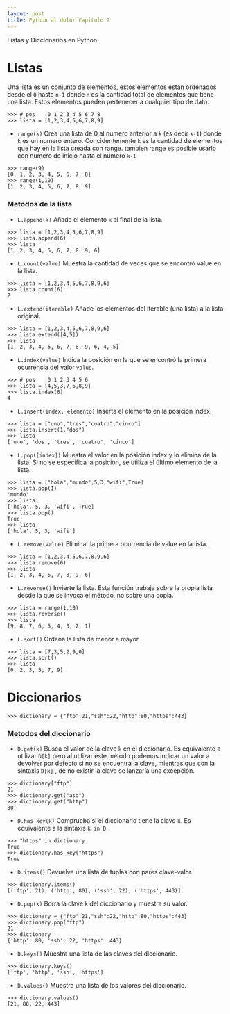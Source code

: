 ```yaml
---
layout: post
title: Python al dolor Capitulo 2
---
```


Listas y Diccionarios en Python.

# Listas
Una lista es un conjunto de elementos, estos elementos estan ordenados desde el `0` hasta `n-1` donde `n` es la cantidad total de elementos que tiene una lista. Estos elementos pueden pertenecer a cualquier tipo de dato.

```
>>> # pos    0 1 2 3 4 5 6 7 8
>>> lista = [1,2,3,4,5,6,7,8,9]

```

* `range(k)`
Crea una lista de 0 al numero anterior a `k` (es decir `k-1`) donde `k` es un numero entero. Concidentemente `k` es la cantidad de elementos que hay en la lista creada con range. tambien range es posible usarlo con numero de inicio hasta el numero `k-1`
```
>>> range(9)
[0, 1, 2, 3, 4, 5, 6, 7, 8]
>>> range(1,10)
[1, 2, 3, 4, 5, 6, 7, 8, 9]
```

### Metodos de la lista

* `L.append(k)`
Añade el elemento `k` al final de la lista.
```
>>> lista = [1,2,3,4,5,6,7,8,9]
>>> lista.append(6)
>>> lista
[1, 2, 3, 4, 5, 6, 7, 8, 9, 6]
```

* `L.count(value)`
Muestra la cantidad de veces que se encontró value en la lista.
```
>>> lista = [1,2,3,4,5,6,7,8,9,6]
>>> lista.count(6)
2
```

* `L.extend(iterable)`
Añade los elementos del iterable (una lista) a la lista original.
```
>>> lista = [1,2,3,4,5,6,7,8,9,6]
>>> lista.extend([4,5])
>>> lista
[1, 2, 3, 4, 5, 6, 7, 8, 9, 6, 4, 5]
```

* `L.index(value)`
Indica la posición en la que se encontró la primera ocurrencia del valor `value`.
```
>>> # pos    0 1 2 3 4 5 6
>>> lista = [4,5,3,7,6,8,9]
>>> lista.index(6)
4
```

* `L.insert(index, elemento)`
Inserta el elemento en la posición index.
```
>>> lista = ["uno","tres","cuatro","cinco"]
>>> lista.insert(1,"dos")
>>> lista
['uno', 'dos', 'tres', 'cuatro', 'cinco']
```

* `L.pop([index])`
Muestra el valor en la posición index y lo elimina de la lista. Si no se especifica la posición, se utiliza el último elemento de la lista.
```
>>> lista = ["hola","mundo",5,3,"wifi",True]
>>> lista.pop(1)
'mundo'
>>> lista
['hola', 5, 3, 'wifi', True]
>>> lista.pop()
True
>>> lista
['hola', 5, 3, 'wifi']
```

* `L.remove(value)`
Eliminar la primera ocurrencia de value en la lista.
```
>>> lista = [1,2,3,4,5,6,7,8,9,6]
>>> lista.remove(6)
>>> lista
[1, 2, 3, 4, 5, 7, 8, 9, 6]

```

* `L.reverse()`
Invierte la lista. Esta función trabaja sobre la propia lista desde la que se invoca el método, no sobre una copia.
```
>>> lista = range(1,10)
>>> lista.reverse()
>>> lista
[9, 8, 7, 6, 5, 4, 3, 2, 1]
```

* `L.sort()`
Ordena la lista de menor a mayor.
```
>>> lista = [7,3,5,2,9,0]
>>> lista.sort()
>>> lista
[0, 2, 3, 5, 7, 9]
```

# Diccionarios

```
>>> dictionary = {"ftp":21,"ssh":22,"http":80,"https":443}
```

### Metodos del diccionario

* `D.get(k)`
Busca el valor de la clave `k` en el diccionario. Es equivalente a utilizar `D[k]` pero al utilizar este método podemos indicar un valor a devolver por defecto si no se encuentra la clave, mientras que con la sintaxis `D[k]` , de no existir la clave se lanzaría una excepción.
```
>>> dictionary["ftp"]
21
>>> dictionary.get("asd")
>>> dictionary.get("http")
80
```

* `D.has_key(k)`
Comprueba si el diccionario tiene la clave `k`. Es equivalente a la sintaxis `k in D`.
```
>>> "https" in dictionary
True
>>> dictionary.has_key("https")
True
```

* `D.items()`
Devuelve una lista de tuplas con pares clave-valor.
```
>>> dictionary.items()
[('ftp', 21), ('http', 80), ('ssh', 22), ('https', 443)]
```

* `D.pop(k)`
Borra la clave `k` del diccionario y muestra su valor.
```
>>> dictionary = {"ftp":21,"ssh":22,"http":80,"https":443}
>>> dictionary.pop("ftp")
21
>>> dictionary
{'http': 80, 'ssh': 22, 'https': 443}
```

* `D.keys()`
Muestra una lista de las claves del diccionario.
```
>>> dictionary.keys()
['ftp', 'http', 'ssh', 'https']
```

* `D.values()`
Muestra una lista de los valores del diccionario.
```
>>> dictionary.values()
[21, 80, 22, 443]
```
